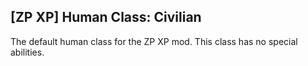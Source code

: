 ## [ZP XP] Human Class: Civilian

The default human class for the ZP XP mod. This class has no special abilities.